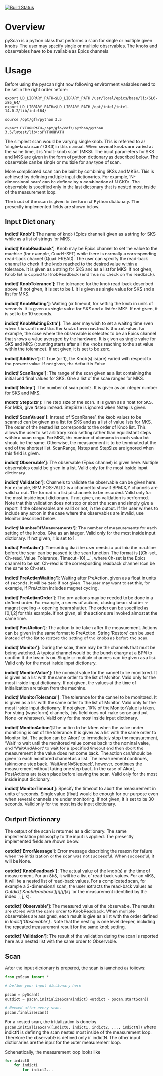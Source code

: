 [![Build Status](https://travis-ci.org/paulscherrerinstitute/pyscan.svg?branch=master)](https://travis-ci.org/paulscherrerinstitute/pyscan)

# Overview
pyScan is a python class that performs a scan for single or multiple given knobs. The user may specify single or multiple observables. The knobs and observables have to be available as Epics channels.

# Usage

Before using the pyscan right now following environment variables need to be set in the right order before:

```
export LD_LIBRARY_PATH=$LD_LIBRARY_PATH:/usr/local/epics/base/lib/SL6-x86_64/
export LD_LIBRARY_PATH=$LD_LIBRARY_PATH:/opt/intel/intel-14.0.2/lib/intel64/

source /opt/gfa/python 3.5

export PYTHONPATH=/opt/gfa/cafe/python/python-3.5/latest/lib/:$PYTHONPATH
```

The simplest scan would be varying single knob. This is referred to as ‘single-knob scan’ (SKS) in this manual. When several knobs are varied at the same time, it is ‘multi-knob scan’ (MKS). The input parameters for SKS and MKS are given in the form of python dictionary as described below. The observable can be single or multiple for any type of scan.

More complicated scan can be built by combining SKSs and MKSs. This is achieved by defining multiple input dictionaries. For example, ‘N-dimensional scan’ can be defined by a combination of N SKSs. The observable is specified only in the last dictionary that is nested most inside of the measurement loop.

The input of the scan is given in the form of Python dictionary. The presently implemented fields are shown below.

## Input Dictionary
__indict['Knob']__: The name of knob (Epics channel) given as a string for SKS while as a list of strings for MKS.

__indict['KnobReadback']__: Knob may be Epics channel to set the value to the machine (for example, Quad:I-SET) while there is normally a corresponding read-back channel (Quad:I-READ). The user can specify the read-back channel to check if the knob reached to the desired value within a tolerance. It is given as a string for SKS and as a list for MKS. If not given, Knob list is copied to KnobReadback (and thus no check on the readback).

__indict['KnobTolerance']__: The tolerance for the knob read-back described above. If not given, it is set to be 1. It is given as single value for SKS and a list for MKS.

__indict['KnobWaiting']__: Waiting (or timeout) for setting the knob in units of seconds. It is given as single value for SKS and a list for MKS. If not given, it is set to be 10 seconds.

__indict['KnobWaitingExtra']__: The user may wish to set a waiting time even when it is confirmed that the knobs have reached to the set value, for example, the case where the observable is selected to be an Epics channel that shows a value averaged by the hardware. It is given as single value for SKS and MKS (counting starts after all the knobs reaching to the set value within the tolerance). If not given, it is set to be zero.

__indict['Additive']__: If True (or 1), the Knob(s) is(are) varied with respect to the present value. If not given, the default is False.

__indict['ScanRange']__: The range of the scan given as a list containing the initial and final values for SKS. Give a list of the scan ranges for MKS.

__indict['Nstep']__: The number of scan points. It is given as an integer number for SKS and MKS.

__indict['StepSize']__: The step size of the scan. It is given as a float for SKS. For MKS, give Nstep instead. StepSize is ignored when Nstep is given.

__indict['ScanValues']__: Instead of ‘ScanRange’, the knob values to be scanned can be given as a list for SKS and as a list of value lists for MKS. The order of the nested list corresponds to the order of Knob list. This allows the user to set arbitrary knob setting rather than equidistant steps within a scan range. For MKS, the number of elements in each value list should be the same. Otherwise, the measurement is to be terminated at the end of the shortest list. ScanRange, Nstep and StepSize are ignored when this field is given.

__indict['Observable']__: The observable (Epics channel) is given here. Multiple observables could be given in a list. Valid only for the most inside input dictionary.

__indict['Validation']__: Channels to validate the observable can be given here. For example, BPM:POS-VALID is a channel to show if BPM:X/Y channels are valid or not. The format is a list pf channels to be recorded. Valid only for the most inside input dictionary. If not given, no validation is performed. Note that this validation does not stop or abort the scan and simply give a report, if the observables are valid or not, in the output. If the user wishes to include any action in the case where the observables are invalid, use Monitor described below.

__indict['NumberOfMeasurements']__: The number of measurements for each setting of the knobs. Give as an integer. Valid only for the most inside input dictionary. If not given, it is set to 1.

__indict['PreAction']__: The setting that the user needs to put into the machine before the scan can be passed to the scan function. The format is [[Ch-set, Ch-read, Value, Tolerance, Timeout=10],...], where Ch-set is the Epics channel to be set, Ch-read is the corresponding readback channel (can be the same to Ch-set).

__indict['PreActionWaiting']__: Waiting after PreAction, given as a float in units of seconds. It will be zero if not given. The user may want to set this, for example, if PreAction includes magnet cycling.

__indict['PreActionOrder']__: The pre-actions may be needed to be done in a defined order. For example, a series of actions, closing beam shutter -> magnet cycling -> opening beam shutter. The order can be specified as [0,1,2] for this example. If not given, all the actions are invoked almost at the same time.

__indict['PostAction']__: The action to be taken after the measurement. Actions can be given in the same format to PreAction. String ‘Restore’ can be used instead of the list to restore the setting of the knobs as before the scan.

__indict['Monitor']__: During the scan, there may be the channels that must be being watched. A typical channel would be the bunch charge at a BPM to confirm if the beam is on. Single or multiple channels can be given as a list. Valid only for the most inside input dictionary.

__indict['MonitorValue']__: The nominal value for the cannel to be monitored. It is given as a list with the same order to the list of Monitor. Valid only for the most inside input dictionary. If not given, the values at the time of initialization are taken from the machine.

__indict['MonitorTolerance']__: The tolerance for the cannel to be monitored. It is given as a list with the same order to the list of Monitor. Valid only for the most inside input dictionary. If not given, 10% of the MonitorValue is taken. For string (waveform) channels, this field does not make sense and put None (or whatever). Valid only for the most inside input dictionary.

__indict['MonitorAction']__:The action to be taken when the value under monitoring is out of the tolerance. It is given as a list with the same order to Monitor list. The action can be ‘Abort’ to immediately stop the measurement, ‘Wait’ to wait until the monitored value comes back to the nominal value, and ‘WaitAndAbort’ to wait for a specified timeout and then abort the measurement if the value does not come back. The action can/should be given to each monitored channel as a list. The measurement continues, taking one step back. ‘WaitAndNoStepback’, however, continues the measurement without taking one step back. In the case of Abort, PostActions are taken place before leaving the scan. Valid only for the most inside input dictionary.

__indict['MonitorTimeout']__: Specify the timeout to abort the measurement in units of seconds. Single value (float) would be enough for our purpose even when several channels are under monitoring. If not given, it is set to be 30 seconds. Valid only for the most inside input dictionary.

## Output Dictionary
The output of the scan is returned as a dictionary. The same implementation philosophy to the input is applied. The presently implemented fields are shown below.

__outdict['ErrorMessage']__: Error message describing the reason for failure when the initialization or the scan was not successful. When successful, it will be None.

__outdict['KnobReadback']__: The actual value of the knob(s) at the time of measurement. For an SKS, it will be a list of read-back values. For an MKS, it will be a nested list of read-back values. For a complicated scan, for example a 3-dimensional scan, the user extracts the read-back values as _Outdict['KnobReadback'][i][j][k]_ for the measurement identified by the index (i, j, k).

__outdict['Observable']__: The measured value of the observable. The results are stored with the same order to KnobReadback. When multiple observables are assigned, each result is give as a list with the order defined in _Indict['Observable']_ . Note that the nesting is one level deeper, including the repeated measurement result for the same knob setting.

__outdict['Validation']__: The result of the validation during the scan is reported here as a nested list with the same order to Observable.

## Scan
After the input dictionary is prepared, the scan is launched as follows:

```Python
from pyScan import *

# Define your input dictionary here

pscan = pyScan()
outdict = pscan.initializeScan(indict) outdict = pscan.startScan()

# Needed after every scan.
pscan.finalizeScan()
```

For a nested scan, the initialization is done by `pscan.initializeScan([indict0, indict1, indict2, ..., indictN])` where indictN is defining the scan nested most inside of the measurement loop. Therefore the observable is defined only in indictN. The other input dictionaries are the input for the outer measurement loop.

Schematically, the measurement loop looks like
```Python
for indict0
    for indict1
        for indict2...
```
